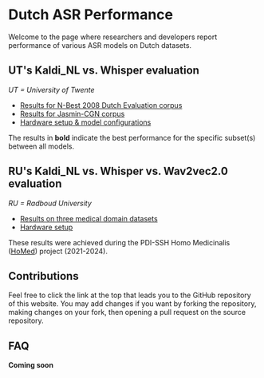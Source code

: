 <h1>Dutch ASR Performance</h1>

Welcome to the page where researchers and developers report performance of various ASR models on Dutch datasets.

<h2>UT's Kaldi_NL vs. Whisper evaluation</h2>

*UT = University of Twente*

- [Results for N-Best 2008 Dutch Evaluation corpus](./UT/N-Best/nbest_res.md)
- [Results for Jasmin-CGN corpus](./UT/Jasmin/jasmin.md)
- [Hardware setup & model configurations](./UT/hardware.md)

The results in **bold** indicate the best performance for the specific subset(s) between all models.

<h2>RU's Kaldi_NL vs. Whisper vs. Wav2vec2.0 evaluation</h2>

*RU = Radboud University*

- [Results on three medical domain datasets](./RU/wer.md)
- [Hardware setup](./RU/hardware.md)


These results were achieved during the PDI-SSH Homo Medicinalis ([HoMed](https://homed.ruhosting.nl/)) project (2021-2024).


## Contributions
Feel free to click the link at the top that leads you to the GitHub repository of this website. You may add changes if you want by forking the repository, making changes on your fork, then opening a pull request on the source repository.

## FAQ
**Coming soon**
